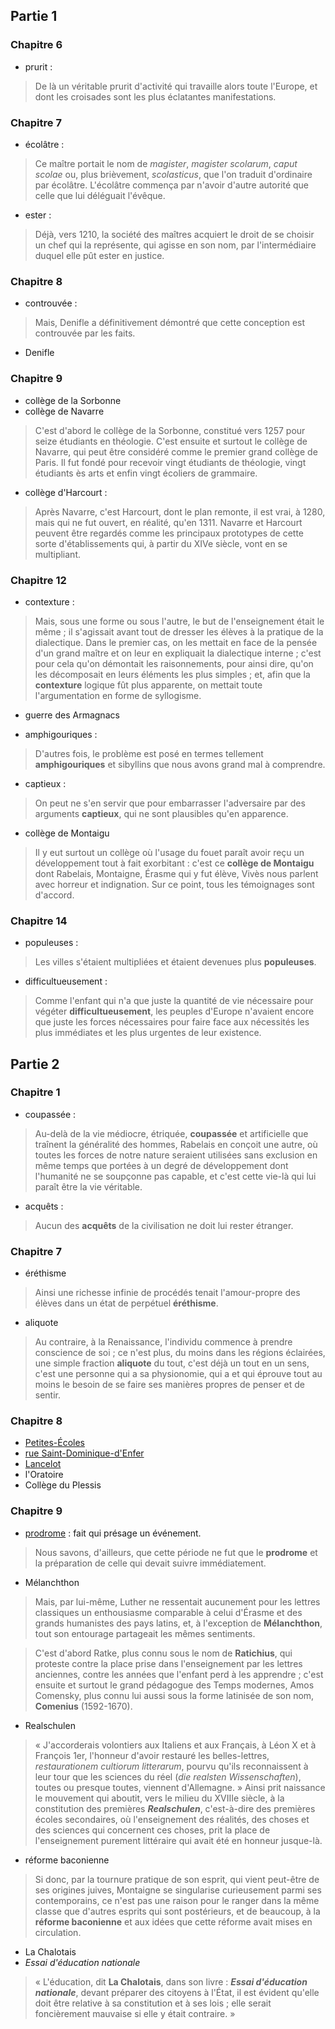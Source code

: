 ## Partie 1

### Chapitre 6

* prurit :

> De là un véritable prurit d'activité qui travaille alors toute l'Europe, et dont les croisades sont les plus éclatantes manifestations.

### Chapitre 7

* écolâtre :

> Ce maître portait le nom de _magister_, _magister scolarum_, _caput scolae_ ou, plus brièvement, _scolasticus_, que l'on traduit d'ordinaire par écolâtre. L'écolâtre commença par n'avoir d'autre autorité que celle que lui déléguait l'évêque.

* ester :

> Déjà, vers 1210, la société des maîtres acquiert le droit de se choisir un chef qui la représente, qui agisse en son nom, par l'intermédiaire duquel elle pût ester en justice.

### Chapitre 8

* controuvée :

> Mais, Denifle a définitivement démontré que cette conception est controuvée par les faits.

* Denifle

### Chapitre 9

* collège de la Sorbonne
* collège de Navarre

 > C'est d'abord le collège de la Sorbonne, constitué vers 1257 pour seize étudiants en théologie. C'est ensuite et surtout le collège de Navarre, qui peut être considéré comme le premier grand collège de Paris. Il fut fondé pour recevoir vingt étudiants de théologie, vingt étudiants ès arts et enfin vingt écoliers de grammaire.

* collège d'Harcourt :

 > Après Navarre, c'est Harcourt, dont le plan remonte, il est vrai, à 1280, mais qui ne fut ouvert, en réalité, qu'en 1311. Navarre et Harcourt peuvent être regardés comme les principaux prototypes de cette sorte d'établissements qui, à partir du XIVe siècle, vont en se multipliant.

### Chapitre 12

* contexture :

> Mais, sous une forme ou sous l'autre, le but de l'enseignement était le même ; il s'agissait avant tout de dresser les élèves à la pratique de la dialectique. Dans le premier cas, on les mettait en face de la pensée d'un grand maître et on leur en expliquait la dialectique interne ; c'est pour cela qu'on démontait les raisonnements, pour ainsi dire, qu'on les décomposait en leurs éléments les plus simples ; et, afin que la **contexture** logique fût plus apparente, on mettait toute l'argumentation en forme de syllogisme.

* guerre des Armagnacs

* amphigouriques :

> D'autres fois, le problème est posé en termes tellement **amphigouriques** et sibyllins que nous avons grand mal à comprendre.

* captieux :

> On peut ne s'en servir que pour embarrasser l'adversaire par des arguments **captieux**, qui ne sont plausibles qu'en apparence.


* collège de Montaigu

> Il y eut surtout un collège où l'usage du fouet paraît avoir reçu un développement tout à fait exorbitant : c'est ce **collège de Montaigu** dont Rabelais, Montaigne, Érasme qui y fut élève, Vivès nous parlent avec horreur et indignation. Sur ce point, tous les témoignages sont d'accord.

### Chapitre 14

* populeuses :

> Les villes s'étaient multipliées et étaient devenues plus **populeuses**.

* difficultueusement :

> Comme l'enfant qui n'a que juste la quantité de vie nécessaire pour végéter **difficultueusement**, les peuples d'Europe n'avaient encore que juste les forces nécessaires pour faire face aux nécessités les plus immédiates et les plus urgentes de leur existence.

## Partie 2

### Chapitre 1

* coupassée :

> Au-delà de la vie médiocre, étriquée, **coupassée** et artificielle que traînent la généralité des hommes, Rabelais en conçoit une autre, où toutes les forces de notre nature seraient utilisées sans exclusion en même temps que portées à un degré de développement dont l'humanité ne se soupçonne pas capable, et c'est cette vie-là qui lui paraît être la vie véritable.

* acquêts :

> Aucun des **acquêts** de la civilisation ne doit lui rester étranger.

### Chapitre 7

* éréthisme

> Ainsi une richesse infinie de procédés tenait l'amour-propre des élèves dans un état de perpétuel **éréthisme**.

* aliquote

> Au contraire, à la Renaissance, l'individu commence à prendre conscience de soi ; ce n'est plus, du moins dans les régions éclairées, une simple fraction **aliquote** du tout, c'est déjà un tout en un sens, c'est une personne qui a sa physionomie, qui a et qui éprouve tout au moins le besoin de se faire ses manières propres de penser et de sentir.

### Chapitre 8

* [Petites-Écoles](https://fr.wikipedia.org/wiki/Petites_%C3%A9coles_de_Port-Royal)
* [rue Saint-Dominique-d'Enfer](https://fr.wikipedia.org/wiki/Impasse_Royer-Collard)
* [Lancelot](https://fr.wikipedia.org/wiki/Claude_Lancelot)
* l'Oratoire
* Collège du Plessis

### Chapitre 9

* [prodrome](https://fr.wiktionary.org/wiki/prodrome) : fait qui présage un événement.
> Nous savons, d'ailleurs, que cette période ne fut que le **prodrome** et la préparation de celle qui devait suivre immédiatement.

* Mélanchthon

> Mais, par lui-même, Luther ne ressentait aucunement pour les lettres classiques un enthousiasme comparable à celui d'Érasme et des grands humanistes des pays latins, et, à l'exception de **Mélanchthon**, tout son entourage partageait les mêmes sentiments.

> C'est d'abord Ratke, plus connu sous le nom de **Ratichius**, qui proteste contre la place prise dans l'enseignement par les lettres anciennes, contre les années que l'enfant perd à les apprendre ; c'est ensuite et surtout le grand pédagogue des Temps modernes, Amos Comensky, plus connu lui aussi sous la forme latinisée de son nom, **Comenius** (1592-1670).


* Realschulen
> « J'accorderais volontiers aux Italiens et aux Français, à Léon X et à François 1er, l'honneur d'avoir restauré les belles-lettres, _restaurationem cultiorum litterarum_, pourvu qu'ils reconnaissent à leur tour que les sciences du réel (_die realsten Wissenschaften_), toutes ou presque toutes, viennent d'Allemagne. » Ainsi prit naissance le mouvement qui aboutit, vers le milieu du XVIIIe siècle, à la constitution des premières ***Realschulen***, c'est-à-dire des premières écoles secondaires, où l'enseignement des réalités, des choses et des sciences qui concernent ces choses, prit la place de l'enseignement purement littéraire qui avait été en honneur jusque-là.

* réforme baconienne

> Si donc, par la tournure pratique de son esprit, qui vient peut-être de ses origines juives, Montaigne se singularise curieusement parmi ses contemporains, ce n'est pas une raison pour le ranger dans la même classe que d'autres esprits qui sont postérieurs, et de beaucoup, à la **réforme baconienne** et aux idées que cette réforme avait mises en circulation.

* La Chalotais
* _Essai d'éducation nationale_

> « L'éducation, dit **La Chalotais**, dans son livre : ***Essai d'éducation nationale***, devant préparer des citoyens à l'État, il est évident qu'elle doit être relative à sa constitution et à ses lois ; elle serait foncièrement mauvaise si elle y était contraire. »
